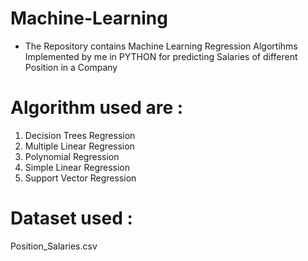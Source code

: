 # Machine-Learning

  - The Repository contains Machine Learning Regression Algortihms Implemented by me in PYTHON for predicting Salaries of different Position in a Company

# Algorithm used are :
  1. Decision Trees Regression
  2. Multiple Linear Regression
  3. Polynomial Regression
  4. Simple Linear Regression
  5. Support Vector Regression

# Dataset used :

  Position_Salaries.csv
  

